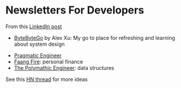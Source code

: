 
# Newsletters For Developers

From this [LinkedIn post](https://www.linkedin.com/feed/update/activity:7084184106749612032/)

- [ByteByteGo](https://lnkd.in/gbCDC7XT) by Alex Xu: My go to place for refreshing and learning about system design

* [Pragmatic Engineer](https://lnkd.in/gh5pdMbp)
* [Faang Fire](https://lnkd.in/gDmwNdqB): personal finance
* [The Polymathic Engineer](https://lnkd.in/gGTm6Q7b): data structures

See this [HN thread](https://news.ycombinator.com/item?id=36671105) for more ideas
